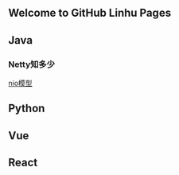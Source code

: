 ## Welcome to GitHub Linhu Pages

## Java

### Netty知多少



[nio模型](https://github.com/linhu123/linhu123.github.io/java/nio_model.md)



## Python



## Vue



## React

